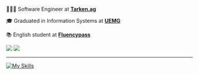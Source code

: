 👨🏻‍💻 Software Engineer at **[Tarken.ag](https://www.tarken.com.br/)**

🎓 Graduated in Information Systems at **[UEMG](https://uemg.br/)**

📚 English student at **[Fluencypass](https://fluencypass.com/)**

<div display="flex" flexDirection="row">
<a href="https://www.linkedin.com/in/menezesho" target="_blank"><img src="https://img.shields.io/badge/-LinkedIn-%230077B5?style=for-the-badge&logo=linkedin&logoColor=white" target="_blank"></a>  
<a href = "mailto:henryyquemenezes@gmail.com" target="_blank"><img src="https://img.shields.io/badge/-Gmail-%23333?style=for-the-badge&logo=gmail&logoColor=white" target="_blank"></a>
</div>

___

[![My Skills](https://skillicons.dev/icons?i=js,ts,nodejs,react,mui,nestjs,cs,py,flutter,docker,github,mysql,mongodb)](https://skillicons.dev)

<!-- <img src="https://github-readme-stats.vercel.app/api/top-langs?username=menezesho&locale=pt-br&hide_title=false&layout=compact&card_width=320&langs_count=6&theme=dracula&hide_border=true" height="205" alt="languages graph"/> -->
